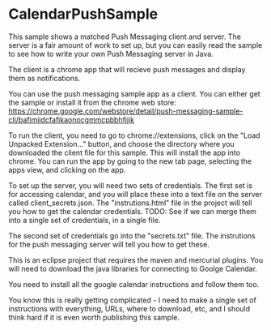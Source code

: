 # CalendarPushSample

This sample shows a matched Push Messaging client and server.  The server is a
fair amount of work to set up, but you can easily read the sample to see how to
write your own Push Messaging server in Java.

The client is a chrome app that will recieve push messages and display them as
notifications.

You can use the push messaging sample app as a client.  You can either get the sample or install it from the chrome web store: https://chrome.google.com/webstore/detail/push-messaging-sample-cli/bafimiidcfafikaonocgmmcpbbhfjjik

To run the client, you need to go to chrome://extensions, click on the
"Load Unpacked Extension..." button, and choose the directory where you
downloaded the client file for this sample.  This will install the app into
chrome.  You can run the app by going to the new tab page, selecting the apps
view, and clicking on the app.

To set up the server, you will need two sets of credentials.  The first set is
for accessing calendar, and you will place these into a text file on the server
called client_secrets.json.  The "instrutions.html" file in the project will
tell you how to get the calendar credentials.
TODO: See if we can merge them into a single set of credentials, in a single file.

The second set of credentials go into the "secrets.txt" file.  The instrutions
for the push messaging server will tell you how to get these.

This is an eclipse project that requires the maven and mercurial plugins.
You will need to download the java libraries for connecting to Goolge Calendar.

You need to install all the google calendar instructions and follow them too.

You know this is really getting complicated - I need to make a single set of
instructions with everything, URLs, where to download, etc, and I should think
hard if it is even worth publishing this sample.